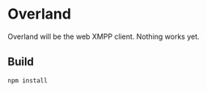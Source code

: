 Overland
==========
Overland will be the web XMPP client. Nothing works yet.

Build
-----

    npm install

